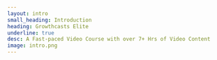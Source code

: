 ```yaml
---
layout: intro
small_heading: Introduction
heading: Growthcasts Elite
underline: true
desc: A Fast-paced Video Course with over 7+ Hrs of Video Content
image: intro.png
---
```

